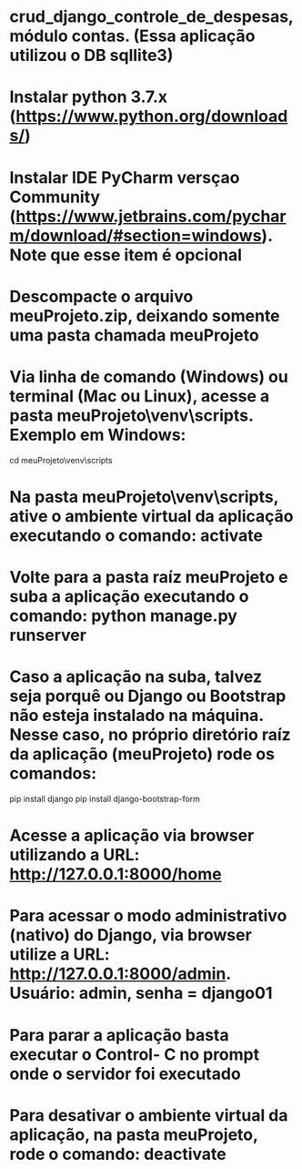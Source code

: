 # crud_django_controle_de_despesas, módulo contas. (Essa aplicação utilizou o DB sqllite3)

# Instalar python 3.7.x (https://www.python.org/downloads/)

# Instalar IDE PyCharm versçao Community (https://www.jetbrains.com/pycharm/download/#section=windows). Note que esse item é opcional

# Descompacte o arquivo meuProjeto.zip, deixando somente uma pasta chamada meuProjeto

# Via linha de comando (Windows) ou terminal (Mac ou Linux), acesse a pasta meuProjeto\venv\scripts. Exemplo em Windows:
cd meuProjeto\venv\scripts

# Na pasta meuProjeto\venv\scripts, ative o ambiente virtual da aplicação executando o comando: activate

# Volte para a pasta raíz meuProjeto e suba a aplicação executando o comando: python manage.py runserver

# Caso a aplicação na suba, talvez seja porquê ou Django ou Bootstrap não esteja instalado na máquina. Nesse caso, no próprio diretório raíz da aplicação (meuProjeto) rode os comandos: 
pip install django
pip install django-bootstrap-form 

# Acesse a aplicação via browser utilizando a URL: http://127.0.0.1:8000/home

# Para acessar o modo administrativo (nativo) do Django, via browser utilize a URL: http://127.0.0.1:8000/admin. Usuário: admin, senha = django01

# Para parar a aplicação basta executar o Control- C no prompt onde o servidor foi executado

# Para desativar o ambiente virtual da aplicação, na pasta meuProjeto, rode o comando: deactivate








